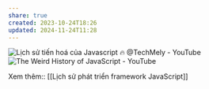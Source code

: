 ```yaml
---
share: true
created: 2023-10-24T18:26
updated: 2024-11-24T11:28
---
```

![Lịch sử tiến hoá của Javascript 🔥 @TechMely - YouTube](https://youtu.be/Q-oYIbbJSrI)
![The Weird History of JavaScript - YouTube](https://youtu.be/Sh6lK57Cuk4)

Xem thêm:: [[Lịch sử phát triển framework JavaScript]]